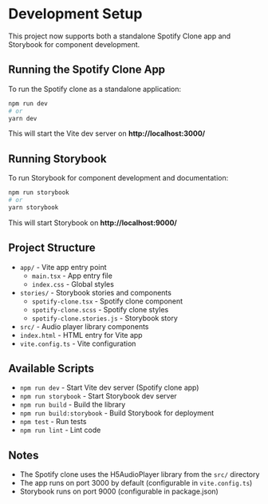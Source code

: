 # Development Setup

This project now supports both a standalone Spotify Clone app and Storybook for component development.

## Running the Spotify Clone App

To run the Spotify clone as a standalone application:

```bash
npm run dev
# or
yarn dev
```

This will start the Vite dev server on **http://localhost:3000/**

## Running Storybook

To run Storybook for component development and documentation:

```bash
npm run storybook
# or
yarn storybook
```

This will start Storybook on **http://localhost:9000/**

## Project Structure

- `app/` - Vite app entry point
  - `main.tsx` - App entry file
  - `index.css` - Global styles
- `stories/` - Storybook stories and components
  - `spotify-clone.tsx` - Spotify clone component
  - `spotify-clone.scss` - Spotify clone styles
  - `spotify-clone.stories.js` - Storybook story
- `src/` - Audio player library components
- `index.html` - HTML entry for Vite app
- `vite.config.ts` - Vite configuration

## Available Scripts

- `npm run dev` - Start Vite dev server (Spotify clone app)
- `npm run storybook` - Start Storybook dev server
- `npm run build` - Build the library
- `npm run build:storybook` - Build Storybook for deployment
- `npm test` - Run tests
- `npm run lint` - Lint code

## Notes

- The Spotify clone uses the H5AudioPlayer library from the `src/` directory
- The app runs on port 3000 by default (configurable in `vite.config.ts`)
- Storybook runs on port 9000 (configurable in package.json)
